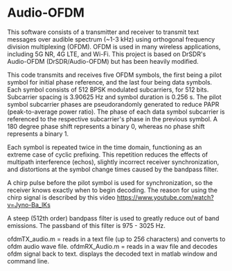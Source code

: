 # Audio-OFDM
This software consists of a transmitter and receiver to transmit text messages over audible spectrum (~1-3 kHz) using orthogonal frequency division multiplexing (OFDM). OFDM is used in many wireless applications, including 5G NR, 4G LTE, and Wi-Fi. This project is based on DrSDR's Audio-OFDM (DrSDR/Audio-OFDM) but has been heavily modified.

This code transmits and receives five OFDM symbols, the first being a pilot symbol for initial phase reference, and the last four being data symbols. Each symbol consists of 512 BPSK modulated subcarriers, for 512 bits. Subcarrier spacing is 3.90625 Hz and symbol duration is 0.256 s. The pilot symbol subcarrier phases are pseudorandomly generated to reduce PAPR (peak-to-average power ratio). The phase of each data symbol subcarrier is referenced to the respective subcarrier's phase in the previous symbol. A 180 degree phase shift represents a binary 0, whereas no phase shift represents a binary 1.

Each symbol is repeated twice in the time domain, functioning as an extreme case of cyclic prefixing. This repetition reduces the effects of multipath interference (echos), slightly incorrect receiver synchronization, and distortions at the symbol change times caused by the bandpass filter.

A chirp pulse before the pilot symbol is used for synchronization, so the receiver knows exactly when to begin decoding. The reason for using the chirp signal is described by this video https://www.youtube.com/watch?v=Jyno-Ba_lKs

A steep (512th order) bandpass filter is used to greatly reduce out of band emissions. The passband of this filter is 975 - 3025 Hz.

ofdmTX_audio.m  =  reads in a text file (up to 256 characters) and converts to ofdm audio wave file.
ofdmRX_Audio.m = reads in a wav file and decodes ofdm signal back to text.  displays the decoded text in matlab window and command line.
